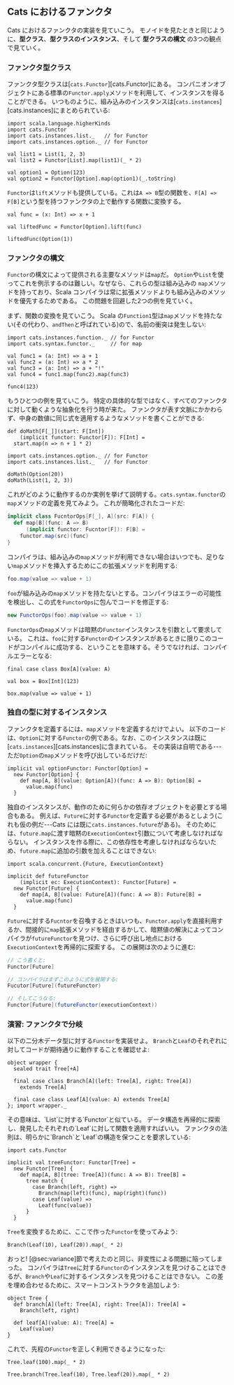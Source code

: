 ## Cats におけるファンクタ

Cats におけるファンクタの実装を見ていこう。
モノイドを見たときと同じように、**型クラス**、**型クラスのインスタンス**、そして **型クラスの構文** の3つの観点で見ていく。

### ファンクタ型クラス

ファンクタ型クラスは[`cats.Functor`][cats.Functor]にある。
コンパニオンオブジェクトにある標準の`Functor.apply`メソッドを利用して、インスタンスを得ることができる。
いつものように、組み込みのインスタンスは[`cats.instances`][cats.instances]にまとめられている:

```tut:book:silent
import scala.language.higherKinds
import cats.Functor
import cats.instances.list._   // for Functor
import cats.instances.option._ // for Functor
```

```tut:book
val list1 = List(1, 2, 3)
val list2 = Functor[List].map(list1)(_ * 2)

val option1 = Option(123)
val option2 = Functor[Option].map(option1)(_.toString)
```

`Functor`は`lift`メソッドも提供している。これは`A => B`型の関数を、`F[A] => F[B]`という型を持つファンクタの上で動作する関数に変換する。

```tut:book
val func = (x: Int) => x + 1

val liftedFunc = Functor[Option].lift(func)

liftedFunc(Option(1))
```

### ファンクタの構文

`Functor`の構文によって提供される主要なメソッドは`map`だ。
`Option`や`List`を使ってこれを例示するのは難しい。なぜなら、これらの型は組み込みの `map`メソッドを持っており、Scala コンパイラは常に拡張メソッドよりも組み込みのメソッドを優先するためである。
この問題を回避した2つの例を見ていく。

まず、関数の変換を見ていこう。
Scala の`Function1`型は`map`メソッドを持たない(その代わり、`andThen`と呼ばれている)ので、名前の衝突は発生しない:

```tut:book:silent
import cats.instances.function._ // for Functor
import cats.syntax.functor._     // for map
```

```tut:book:silent
val func1 = (a: Int) => a + 1
val func2 = (a: Int) => a * 2
val func3 = (a: Int) => a + "!"
val func4 = func1.map(func2).map(func3)
```

```tut:book
func4(123)
```

もうひとつの例を見ていこう。
特定の具体的な型ではなく、すべてのファンクタに対して動くような抽象化を行う時が来た。
ファンクタが表す文脈にかかわらず、中身の数値に同じ式を適用するようなメソッドを書くことができる:

```tut:book:silent
def doMath[F[_]](start: F[Int])
    (implicit functor: Functor[F]): F[Int] =
  start.map(n => n + 1 * 2)

import cats.instances.option._ // for Functor
import cats.instances.list._   // for Functor
```

```tut:book
doMath(Option(20))
doMath(List(1, 2, 3))
```

これがどのように動作するのか実例を挙げて説明する。`cats.syntax.functor`の`map`メソッドの定義を見てみよう。
これが簡略化されたコードだ:

```scala
implicit class FucntorOps[F[_], A](src: F[A]) {
  def map[B](func: A => B)
      (implicit functor: Fucntor[F]): F[B] =
    functor.map(src)(func)
}
```

コンパイラは、組み込みの`map`メソッドが利用できない場合はいつでも、足りない`map`メソッドを挿入するためにこの拡張メソッドを利用する:

```scala
foo.map(value => value + 1)
```

`foo`が組み込みの`map`メソッドを持たないとする。コンパイラはエラーの可能性を検出し、この式を`FunctorOps`に包んでコードを修正する:

```scala
new FunctorOps(foo).map(value => value + 1)
```

`FunctorOps`の`map`メソッドは暗黙の`Functor`インスタンスを引数として要求している。
これは、`foo`に対する`Functor`のインスタンスがあるときに限りこのコードがコンパイルに成功する、ということを意味する。そうでなければ、コンパイルエラーとなる:

```tut:book:silent
final case class Box[A](value: A)

val box = Box[Int](123)
```

```tut:book:fail
box.map(value => value + 1)
```

### 独自の型に対するインスタンス

ファンクタを定義するには、`map`メソッドを定義するだけでよい。
以下のコードは、`Option`に対する`Functor`の例である。なお、このインスタンスは既に[`cats.instances`][cats.instances]に含まれている。
その実装は自明である---ただ`Option`の`map`メソッドを呼び出しているだけだ:

```tut:book:silent
implicit val optionFunctor: Functor[Option] =
  new Functor[Option] {
    def map[A, B](value: Option[A])(func: A => B): Option[B] =
      value.map(func)
  }
```

独自のインスタンスが、動作のために何らかの依存オブジェクトを必要とする場合もある。
例えば、`Future`に対する`Functor`を定義する必要があるとしよう(これも仮の例だ---Cats には既に`cats.instances.future`がある)。
そのためには、`future.map`に渡す暗黙の`ExecutionContext`引数について考慮しなければならない。
インスタンスを作る際に、この依存性を考慮しなければならないため、`future.map`に追加の引数を加えることはできない:


```tut:book:silent
import scala.concurrent.{Future, ExecutionContext}

implicit def futureFunctor
    (implicit ec: ExecutionContext): Functor[Future] =
  new Functor[Future] {
    def map[A, B](value: Future[A])(func: A => B): Future[B] =
      value.map(func)
  }
```

`Future`に対する`Fucntor`を召喚するときはいつも、`Functor.apply`を直接利用するか、間接的に`map`拡張メソッドを経由するかして、暗黙値の解決によってコンパイラが`futureFunctor`を見つけ、さらに呼び出し地点における`ExecutionContext`を再帰的に探索する。
この展開は次のように進む:

```scala
// こう書くと:
Functor[Future]

// コンパイラはまずこのように式を展開する:
Fucutor[Future](futureFunctor)

// そしてこうなる:
Functor[Future](futureFunctor(executionContext))
```

### 演習: ファンクタで分岐

以下の二分木データ型に対する`Functor`を実装せよ。
`Branch`と`Leaf`のそれぞれに対してコードが期待通りに動作することを確認せよ:

```tut:book:silent
object wrapper {
  sealed trait Tree[+A]

  final case class Branch[A](left: Tree[A], right: Tree[A])
    extends Tree[A]

  final case class Leaf[A](value: A) extends Tree[A]
}; import wrapper._
```

<div class="solution">
その意味は、`List`に対する`Functor`と似ている。
データ構造を再帰的に探索し、発見したそれぞれの`Leaf`に対して関数を適用すればいい。
ファンクタの法則は、明らかに`Branch`と`Leaf`の構造を保つことを要求している:

```tut:book:silent
import cats.Functor

implicit val treeFunctor: Functor[Tree] =
  new Functor[Tree] {
    def map[A, B](tree: Tree[A])(func: A => B): Tree[B] =
      tree match {
        case Branch(left, right) =>
          Branch(map(left)(func), map(right)(func))
        case Leaf(value) =>
          Leaf(func(value))
      }
  }
```

`Tree`を変換するために、ここで作った`Functor`を使ってみよう:

```tut:book:fail
Branch(Leaf(10), Leaf(20)).map(_ * 2)
```

おっと! [@sec:variance]節で考えたのと同じ、非変性による問題に陥ってしまった。
コンパイラは`Tree`に対する`Functor`のインスタンスを見つけることはできるが、`Branch`や`Leaf`に対するインスタンスを見つけることはできない。
この差を埋め合わせるために、スマートコンストラクタを追加しよう:

```tut:book:silent
object Tree {
  def branch[A](left: Tree[A], right: Tree[A]): Tree[A] =
    Branch(left, right)

  def leaf[A](value: A): Tree[A] =
    Leaf(value)
}
```

これで、先程の`Functor`を正しく利用できるようになった:

```tut:book
Tree.leaf(100).map(_ * 2)

Tree.branch(Tree.leaf(10), Tree.leaf(20)).map(_ * 2)
```
</div>
